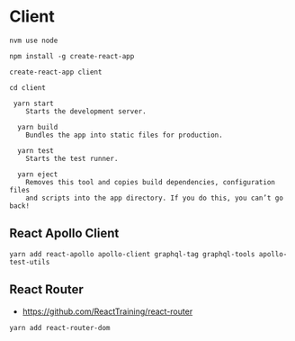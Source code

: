 # Client

```
nvm use node

npm install -g create-react-app

create-react-app client

cd client

 yarn start
    Starts the development server.

  yarn build
    Bundles the app into static files for production.

  yarn test
    Starts the test runner.

  yarn eject
    Removes this tool and copies build dependencies, configuration files
    and scripts into the app directory. If you do this, you can’t go back!
```

## React Apollo Client

```
yarn add react-apollo apollo-client graphql-tag graphql-tools apollo-test-utils
```

## React Router

 * https://github.com/ReactTraining/react-router

```
yarn add react-router-dom
```
